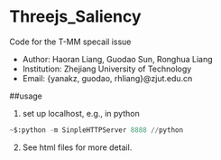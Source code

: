 # Threejs_Saliency
Code for the T-MM specail issue

- Author: Haoran Liang, Guodao Sun, Ronghua Liang
- Institution: Zhejiang University of Technology
- Email: {yanakz, guodao, rhliang}@zjut.edu.cn

##usage

1. set up localhost, e.g., in python
```python
~$:python -m SinpleHTTPServer 8888 //python
```
2. See html files for more detail. 
